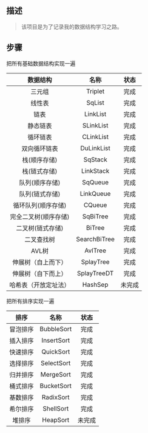 ## 描述

> 该项目是为了记录我的数据结构学习之路。

## 步骤

把所有基础数据结构实现一遍

|       数据结构       |     名称     |  状态  |
| :------------------: | :----------: | :----: |
|        三元组        |   Triplet    |  完成  |
|        线性表        |    SqList    |  完成  |
|         链表         |   LinkList   |  完成  |
|       静态链表       |  SLinkList   |  完成  |
|       循环链表       |  CLinkList   |  完成  |
|     双向循环链表     |  DuLinkList  |  完成  |
|     栈(顺序存储)     |   SqStack    |  完成  |
|     栈(链式存储)     |  LinkStack   |  完成  |
|    队列(顺序存储)    |   SqQueue    |  完成  |
|    队列(链式存储)    |  LinkQueue   |  完成  |
|  循环队列(顺序存储)  |    CQueue    |  完成  |
| 完全二叉树(顺序存储) |   SqBiTree   |  完成  |
|   二叉树(链式存储)   |    BiTree    |  完成  |
|      二叉查找树      | SearchBiTree |  完成  |
|        AVL树         |   AvlTree    |  完成  |
|  伸展树（自上而下）  |  SplayTree   |  完成  |
|  伸展树（自下而上）  | SplayTreeDT  |  完成  |
| 哈希表（开放定址法） |   HashSep    | 未完成 |

把所有排序实现一遍

|   排序   |    名称    |  状态  |
| :------: | :--------: | :----: |
| 冒泡排序 | BubbleSort |  完成  |
| 插入排序 | InsertSort |  完成  |
| 快速排序 | QuickSort  |  完成  |
| 选择排序 | SelectSort |  完成  |
| 归并排序 | MergeSort  |  完成  |
| 桶式排序 | BucketSort |  完成  |
| 基数排序 | RadixSort  |  完成  |
| 希尔排序 | ShellSort  |  完成  |
|  堆排序  |  HeapSort  | 未完成 |





